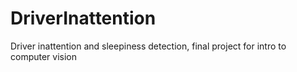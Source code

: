 # DriverInattention
Driver inattention and sleepiness detection, final project for intro to computer vision
